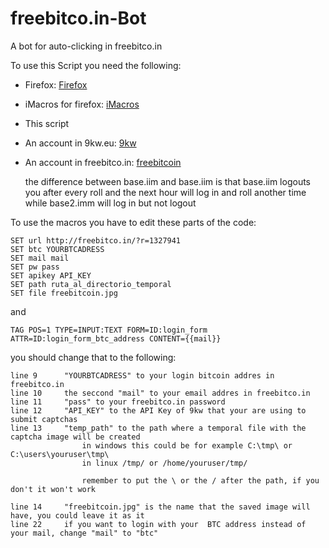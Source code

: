 # freebitco.in-Bot
A bot for auto-clicking in freebitco.in


To use this Script you need the following:

* Firefox:						[Firefox]
* iMacros for firefox:			[iMacros]
* This script
* An account in 9kw.eu:			[9kw]	
* An account in freebitco.in:	[freebitcoin]


    the difference between base.iim and base.iim is that base.iim logouts
    you after every roll and the next hour will log in and roll another time
    while base2.imm will log in but not logout


To use the macros you have to edit these parts of the code:
```imacros
SET url http://freebitco.in/?r=1327941
SET btc YOURBTCADRESS
SET mail mail
SET pw pass
SET apikey API_KEY
SET path ruta_al_directorio_temporal
SET file freebitcoin.jpg
```
and
```
TAG POS=1 TYPE=INPUT:TEXT FORM=ID:login_form ATTR=ID:login_form_btc_address CONTENT={{mail}}
```

you should change that to the following:

    line 9		"YOURBTCADRESS" to your login bitcoin addres in freebitco.in
    line 10		the seccond "mail" to your email addres in freebitco.in
    line 11		"pass" to your freebitco.in password
    line 12		"API_KEY" to the API Key of 9kw that your are using to submit captchas
    line 13		"temp_path" to the path where a temporal file with the captcha image will be created
					in windows this could be for example C:\tmp\ or C:\users\youruser\tmp\
					in linux /tmp/ or /home/youruser/tmp/

					remember to put the \ or the / after the path, if you don't it won't work
        
    line 14		"freebitcoin.jpg" is the name that the saved image will have, you could leave it as it
    line 22		if you want to login with your  BTC address instead of your mail, change "mail" to "btc"

	
[Firefox]:https://www.mozilla.org/en-US/firefox/all/
[iMacros]:https://addons.mozilla.org/es/firefox/addon/imacros-for-firefox/
[9kw]:https://www.9kw.eu
[freebitcoin]:http://freebitco.in/?r=1327941
